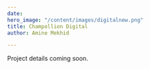 ```yaml
---
date: 
hero_image: "/content/images/digitalnew.png"
title: Champollion Digital
author: Amine Mekhid

---
```

Project details coming soon.